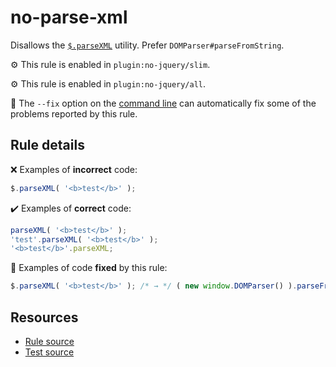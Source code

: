 # no-parse-xml

Disallows the [`$.parseXML`](https://api.jquery.com/jQuery.parseXML/) utility. Prefer `DOMParser#parseFromString`.

⚙️ This rule is enabled in `plugin:no-jquery/slim`.

⚙️ This rule is enabled in `plugin:no-jquery/all`.

🔧 The `--fix` option on the [command line](https://eslint.org/docs/user-guide/command-line-interface#fixing-problems) can automatically fix some of the problems reported by this rule.

## Rule details

❌ Examples of **incorrect** code:
```js
$.parseXML( '<b>test</b>' );
```

✔️ Examples of **correct** code:
```js
parseXML( '<b>test</b>' );
'test'.parseXML( '<b>test</b>' );
'<b>test</b>'.parseXML;
```

🔧 Examples of code **fixed** by this rule:
```js
$.parseXML( '<b>test</b>' ); /* → */ ( new window.DOMParser() ).parseFromString( '<b>test</b>', 'text/xml' );
```

## Resources

* [Rule source](/src/rules/no-parse-xml.js)
* [Test source](/tests/rules/no-parse-xml.js)
